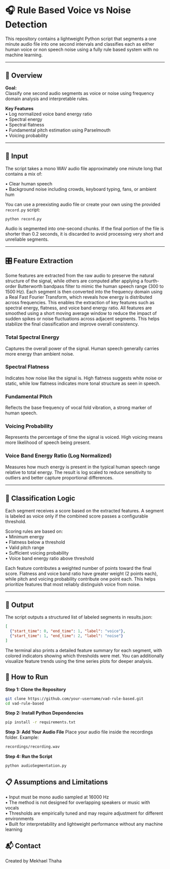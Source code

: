 # 🎧 Rule Based Voice vs Noise Detection

This repository contains a lightweight Python script that segments a one minute audio file into one second intervals and classifies each as either human voice or non speech noise using a fully rule based system with no machine learning.

---

## 📌 Overview

**Goal:**  
Classify one second audio segments as voice or noise using frequency domain analysis and interpretable rules.

**Key Features**  
• Log normalized voice band energy ratio  
• Spectral energy  
• Spectral flatness  
• Fundamental pitch estimation using Parselmouth  
• Voicing probability

---

## 📂 Input

The script takes a mono WAV audio file approximately one minute long that contains a mix of:

• Clear human speech  
• Background noise including crowds, keyboard typing, fans, or ambient hum

You can use a preexisting audio file or create your own using the provided `record.py` script:

```bash
python record.py
```
Audio is segmented into one-second chunks. If the final portion of the file is shorter than 0.2 seconds, it is discarded to avoid processing very short and unreliable segments.

---

## 🎛️ Feature Extraction

Some features are extracted from the raw audio to preserve the natural structure of the signal, while others are computed after applying a fourth-order Butterworth bandpass filter to mimic the human speech range (300 to 1500 Hz). Each segment is then converted into the frequency domain using a Real Fast Fourier Transform, which reveals how energy is distributed across frequencies. This enables the extraction of key features such as spectral energy, flatness, and voice band energy ratio. All features are smoothed using a short moving average window to reduce the impact of sudden spikes or noise fluctuations across adjacent segments. This helps stabilize the final classification and improve overall consistency.


### Total Spectral Energy
Captures the overall power of the signal. Human speech generally carries more energy than ambient noise.

### Spectral Flatness 
Indicates how noise like the signal is. High flatness suggests white noise or static, while low flatness indicates more tonal structure as seen in speech.

### Fundamental Pitch
Reflects the base frequency of vocal fold vibration, a strong marker of human speech.

### Voicing Probability  
Represents the percentage of time the signal is voiced. High voicing means more likelihood of speech being present.

### Voice Band Energy Ratio (Log Normalized)  
Measures how much energy is present in the typical human speech range relative to total energy. The result is log scaled to reduce sensitivity to outliers and better capture proportional differences.

---

## 🧠 Classification Logic

Each segment receives a score based on the extracted features. A segment is labeled as voice only if the combined score passes a configurable threshold.

Scoring rules are based on:  
• Minimum energy  
• Flatness below a threshold  
• Valid pitch range  
• Sufficient voicing probability  
• Voice band energy ratio above threshold

Each feature contributes a weighted number of points toward the final score. Flatness and voice band ratio have greater weight (2 points each), while pitch and voicing probability contribute one point each. This helps prioritize features that most reliably distinguish voice from noise.

---

## 🧪 Output

The script outputs a structured list of labeled segments in results.json:

```json
[
  {"start_time": 0, "end_time": 1, "label": "voice"},
  {"start_time": 1, "end_time": 2, "label": "noise"}
]
```

The terminal also prints a detailed feature summary for each segment, with colored indicators showing which thresholds were met. You can additionally visualize feature trends using the time series plots for deeper analysis.

## 🚀 How to Run

**Step 1: Clone the Repository**
```bash
git clone https://github.com/your-username/vad-rule-based.git
cd vad-rule-based
```
**Step 2: Install Python Dependencies**

```bash
pip install -r requirements.txt
```

**Step 3: Add Your Audio File**
Place your audio file inside the recordings folder. Example:

```bash
recordings/recording.wav
```
**Step 4: Run the Script**

```bash
python audioSegmentation.py
```
## 📋 Assumptions and Limitations

• Input must be mono audio sampled at 16000 Hz  
• The method is not designed for overlapping speakers or music with vocals  
• Thresholds are empirically tuned and may require adjustment for different environments  
• Built for interpretability and lightweight performance without any machine learning  

## 📬 Contact
Created by Mekhael Thaha
